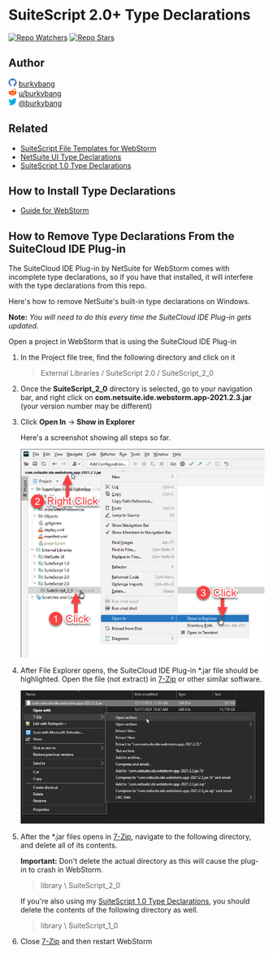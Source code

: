 # SuiteScript 2.0+ Type Declarations

[![Repo Watchers](https://img.shields.io/github/watchers/burkybang/SuiteScript-2.0-Type-Declarations?style=social)](../../watchers)
[![Repo Stars](https://img.shields.io/github/stars/burkybang/SuiteScript-2.0-Type-Declarations?style=social)](../../stargazers)

## Author

![GitHub](https://github.com/burkybang/burkybang/raw/master/Images/github16.png "GitHub") [burkybang](https://github.com/burkybang)  
![Reddit](https://github.com/burkybang/burkybang/raw/master/Images/reddit16.png "Reddit") [u/burkybang](https://reddit.com/u/burkybang)  
![Twitter](https://github.com/burkybang/burkybang/raw/master/Images/twitter16.png "Twitter") [@burkybang](https://twitter.com/burkybang)

## Related

- [SuiteScript File Templates for WebStorm](https://github.com/burkybang/SuiteScript-WebStorm-File-Templates)
- [NetSuite UI Type Declarations](https://github.com/burkybang/NetSuite-UI-Type-Declarations)
- [SuiteScript 1.0 Type Declarations](https://github.com/burkybang/SuiteScript-1.0-Type-Declarations)

## How to Install Type Declarations

- [Guide for WebStorm](https://www.jetbrains.com/help/webstorm/configuring-javascript-libraries.html#ws_js_custom_third_party_library)

## How to Remove Type Declarations From the SuiteCloud IDE Plug-in

The SuiteCloud IDE Plug-in by NetSuite for WebStorm comes with incomplete type declarations, so if you have that
installed, it will interfere with the type declarations from this repo.

Here's how to remove NetSuite's built-in type declarations on Windows.

**Note:** *You will need to do this every time the SuiteCloud IDE Plug-in gets updated.*

Open a project in WebStorm that is using the SuiteCloud IDE Plug-in

1. In the Project file tree, find the following directory and click on it

   > External Libraries / SuiteScript 2.0 / SuiteScript_2_0

2. Once the **SuiteScript_2_0** directory is selected, go to your navigation bar, and right click on
   **com.netsuite.ide.webstorm.app-2021.2.3.jar** (your version number may be different)
4. Click **Open In** -> **Show in Explorer**

   Here's a screenshot showing all steps so far.

   ![How to Find *.jar File](README%20Images/How%20to%20Find%20jar%20File.jpg "How to Find *.jar File")

5. After File Explorer opens, the SuiteCloud IDE Plug-in *.jar file should be highlighted. Open the file (not extract)
   in [7-Zip](https://7-zip.org) or other similar software.

   ![Open in 7-Zip](README%20Images/Open%20in%207-Zip.jpg "Open in 7-Zip")

6. After the *.jar files opens in [7-Zip](https://7-zip.org), navigate to the following directory, and delete all of its
   contents.

   **Important:** Don't delete the actual directory as this will cause the plug-in to crash in WebStorm.

   > library \ SuiteScript_2_0

   If you're also using my
   [SuiteScript 1.0 Type Declarations](https://github.com/burkybang/SuiteScript-1.0-Type-Declarations), you should
   delete the contents of the following directory as well.

   > library \ SuiteScript_1_0

7. Close [7-Zip](https://7-zip.org) and then restart WebStorm